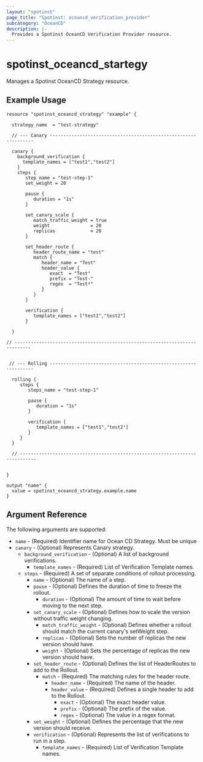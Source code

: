 ```yaml
---
layout: "spotinst"
page_title: "Spotinst: oceancd_verification_provider"
subcategory: "OceanCD"
description: |-
  Provides a Spotinst OceanCD Verification Provider resource.
---
```


# spotinst\_oceancd\_startegy

Manages a Spotinst OceanCD Strategy resource.

## Example Usage

```hcl
resource "spotinst_oceancd_strategy" "example" {
  
  strategy_name  = "test-strategy"

  // --- Canary ----------------------------------------------------------------
  
  canary {
    background_verification {
      template_names = ["test1","test2"]
    }
    steps {
       step_name = "test-step-1"
       set_weight = 20
       
       pause {
          duration = "1s"
       }
       
       set_canary_scale {
          match_traffic_weight = true
          weight               = 20
          replicas             = 20 
       }   
       
       set_header_route {
          header_route_name = "test"
          match {
             header_name = "Test"
             header_value {
                exact  = "Test"
                prefix = "Test-"
                regex  = "Test*"
             }
          }
       }
       
       verification {
          template_names = ["test1","test2"]
       }   
        
  }
  
// ----------------------------------------------------------------------------
 
 
 // --- Rolling ----------------------------------------------------------------
  
  rolling {
     steps {
        steps_name = "test-step-1"
      
        pause {
           duration = "1s"
        }
       
        verification {
           template_names = ["test1","test2"]
        }   
     }    
  }
  
  // ----------------------------------------------------------------------------
 
 
}
```

```
output "name" {
  value = spotinst_oceancd_strategy.example.name
}
```

## Argument Reference

The following arguments are supported:

* `name` - (Required) Identifier name for Ocean CD Strategy. Must be unique
* `canary` - (Optional) Represents Canary strategy.
    * `background_verification` - (Optional) A list of background verifications.
        * `template_names` - (Required) List of Verification Template names.
    * `steps` - (Required) A set of separate conditions of rollout processing.
        * `name` - (Optional) The name of a step.
        * `pause` - (Optional) Defines the duration of time to freeze the rollout.
            * `duration` - (Optional) The amount of time to wait before moving to the next step.
        * `set_canary_scale` - (Optional) Defines how to scale the version without traffic weight changing.
            * `match_traffic_weight` - (Optional) Defines whether a rollout should match the current canary's setWeight step.
            * `replicas` - (Optional) Sets the number of replicas the new version should have.
            * `weight` - (Optional) Sets the percentage of replicas the new version should have.
        * `set_header_route` - (Optional) Defines the list of HeaderRoutes to add to the Rollout.
            * `match` - (Required) The matching rules for the header route.
                * `header_name` - (Required) The name of the header.
                * `header_value` - (Required) Defines a single header to add to the Rollout.
                    * `exact` - (Optional)  The exact header value.
                    * `prefix` - (Optional) The prefix of the value.
                    * `regex` - (Optional)  The value in a regex format.
        * `set_weight` - (Optional) Defines the percentage that the new version should receive.
        * `verification`  - (Optional) Represents the list of verifications to run in a step.
            * `template_names`  - (Required) List of Verification Template names.
